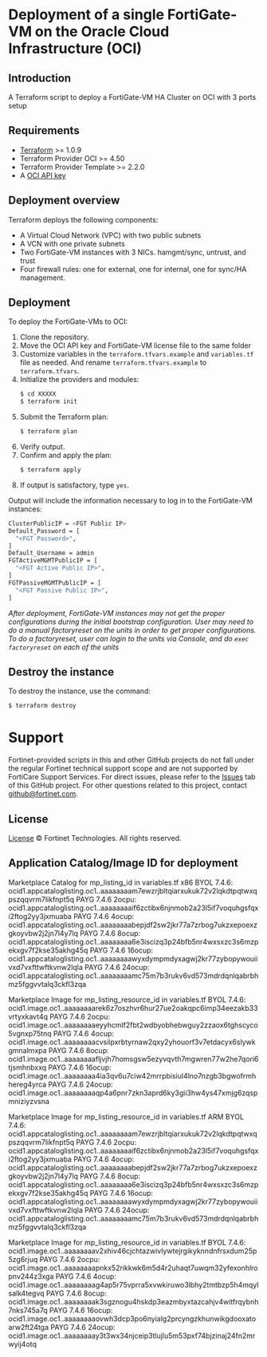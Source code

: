 # Deployment of a single FortiGate-VM on the Oracle Cloud Infrastructure (OCI)
## Introduction
A Terraform script to deploy a FortiGate-VM HA Cluster on OCI with 3 ports setup

## Requirements
* [Terraform](https://learn.hashicorp.com/terraform/getting-started/install.html) >= 1.0.9
* Terraform Provider OCI >= 4.50
* Terraform Provider Template >= 2.2.0
* A [OCI API key](https://docs.cloud.oracle.com/en-us/iaas/Content/API/Concepts/apisigningkey.htm)

## Deployment overview
Terraform deploys the following components:
   - A Virtual Cloud Network (VPC) with two public subnets
   - A VCN with one private subnets
   - Two FortiGate-VM instances with 3 NICs.  hamgmt/sync, untrust, and trust 
   - Four firewall rules: one for external, one for internal, one for sync/HA management.

## Deployment
To deploy the FortiGate-VMs to OCI:
1. Clone the repository.
2. Move the OCI API key and FortiGate-VM license file to the same folder
3. Customize variables in the `terraform.tfvars.example` and `variables.tf` file as needed.  And rename `terraform.tfvars.example` to `terraform.tfvars`.
4. Initialize the providers and modules:
   ```sh
   $ cd XXXXX
   $ terraform init
    ```
5. Submit the Terraform plan:
   ```sh
   $ terraform plan
   ```
6. Verify output.
7. Confirm and apply the plan:
   ```sh
   $ terraform apply
   ```
8. If output is satisfactory, type `yes`.

Output will include the information necessary to log in to the FortiGate-VM instances:
```sh
ClusterPublicIP = <FGT Public IP>
Default_Password = [
  "<FGT Password>",
]
Default_Username = admin
FGTActiveMGMTPublicIP = [
  "<FGT Active Public IP>",
]
FGTPassiveMGMTPublicIP = [
  "<FGT Passive Public IP>",
]
```
*After deployment, FortiGate-VM instances may not get the proper configurations during the initial bootstrap configuration. 
User may need to do a manual factoryreset on the units in order to get proper configurations.  To do a factoryreset, user can
login to the units via Console, and do `exec factoryreset` on each of the units*

## Destroy the instance
To destroy the instance, use the command:
```sh
$ terraform destroy
```

# Support
Fortinet-provided scripts in this and other GitHub projects do not fall under the regular Fortinet technical support scope and are not supported by FortiCare Support Services.
For direct issues, please refer to the [Issues](https://github.com/fortinet/fortigate-terraform-deploy/issues) tab of this GitHub project.
For other questions related to this project, contact [github@fortinet.com](mailto:github@fortinet.com).

## License
[License](https://github.com/fortinet/fortigate-terraform-deploy/blob/master/LICENSE) © Fortinet Technologies. All rights reserved.

## Application Catalog/Image ID for deployment
Marketplace Catalog for mp_listing_id in variables.tf
x86
BYOL 7.4.6: ocid1.appcataloglisting.oc1..aaaaaaaam7ewzrjbltqiarxukuk72v2lqkdtpqtwxqpszqqvrm7likfnpt5q
PAYG 7.4.6 2ocpu: ocid1.appcataloglisting.oc1..aaaaaaaaif6zctibx6njnmob2a23l5if7voquhgsfqxi2ftog2yy3jxmuaba
PAYG 7.4.6 4ocup: ocid1.appcataloglisting.oc1..aaaaaaaabepjdf2sw2jkr77a7zrbog7ukzxepoexzgkoyvbw2j2jn7l4y7lq
PAYG 7.4.6 8ocup: ocid1.appcataloglisting.oc1..aaaaaaaa6e3iscizq3p24bfb5nr4wxsxzc3s6mzpekxgv7f2kse35akhg45q
PAYG 7.4.6 16ocup: ocid1.appcataloglisting.oc1..aaaaaaaawyxdympmdyxagwj2kr77zybopywouiivxd7vxfttwftkvnw2lqla
PAYG 7.4.6 24ocup:  ocid1.appcataloglisting.oc1..aaaaaaaamc75m7b3rukv6vd573mdrdqnlqabrbhmz5fggvvtalq3ckfl3zqa

Marketplace Image for mp_listing_resource_id in variables.tf
BYOL 7.4.6: ocid1.image.oc1..aaaaaaaarek6z7oszhvr6hur27ue2oakqpc6imp34eezakb33vrtyxkavt4q
PAYG 7.4.6 2ocpu: ocid1.image.oc1..aaaaaaaaeyyhcmlf2fbt2wdbyobhebwguy2zzaox6tghscyco5vgnxp75tnq
PAYG 7.4.6 4ocup: ocid1.image.oc1..aaaaaaaacvsilpxrbtyrnaw2qxy2yhouorf3v7etdacyx6slywkgmnalmxpa
PAYG 7.4.6 8ocup: ocid1.image.oc1..aaaaaaaafljvjh7homsgsw5ezyvqvth7mgwren77w2he7qori6tjsmhnbxxq
PAYG 7.4.6 16ocup: ocid1.image.oc1..aaaaaaaa4ia3qv6u7ciw42mrrpbisiul4lno7nzgb3bgwofrmhhereg4yrca
PAYG 7.4.6 24ocup: ocid1.image.oc1..aaaaaaaaqp4a6pnr7zkn3aprd6ky3gii3hw4ys47xmjg6zqspmniziyzvsna

Marketplace Image for mp_listing_resource_id in variables.tf
ARM
BYOL 7.4.6: ocid1.appcataloglisting.oc1..aaaaaaaam7ewzrjbltqiarxukuk72v2lqkdtpqtwxqpszqqvrm7likfnpt5q
PAYG 7.4.6 2ocpu: ocid1.appcataloglisting.oc1..aaaaaaaaif6zctibx6njnmob2a23l5if7voquhgsfqxi2ftog2yy3jxmuaba
PAYG 7.4.6 4ocup:  ocid1.appcataloglisting.oc1..aaaaaaaabepjdf2sw2jkr77a7zrbog7ukzxepoexzgkoyvbw2j2jn7l4y7lq
PAYG 7.4.6 8ocup:  ocid1.appcataloglisting.oc1..aaaaaaaa6e3iscizq3p24bfb5nr4wxsxzc3s6mzpekxgv7f2kse35akhg45q
PAYG 7.4.6 16ocup: ocid1.appcataloglisting.oc1..aaaaaaaawyxdympmdyxagwj2kr77zybopywouiivxd7vxfttwftkvnw2lqla
PAYG 7.4.6 24ocup: ocid1.appcataloglisting.oc1..aaaaaaaamc75m7b3rukv6vd573mdrdqnlqabrbhmz5fggvvtalq3ckfl3zqa

Marketplace Image for mp_listing_resource_id in variables.tf
BYOL 7.4.6:  ocid1.image.oc1..aaaaaaaav2xhiv46cjchtazwivlywtejrgikyknndnfrsxdum25p5zg6rjuq
PAYG 7.4.6 2ocpu:  ocid1.image.oc1..aaaaaaaapnkx52rikkwk6m5d4r2uhaqt7uwqm32yfexonhlropnv244z3xga
PAYG 7.4.6 4ocup:  ocid1.image.oc1..aaaaaaaag4ap5r75vprra5xvwkiruwo3lbhy2tmtbzp5h4mqylsalk4tegvq
PAYG 7.4.6 8ocup:  ocid1.image.oc1..aaaaaaaak3sgznogu4hskdp3eazmbyxtazcahjv4witfrqybnh7nks745a7q
PAYG 7.4.6 16ocup:  ocid1.image.oc1..aaaaaaaaovwh3dcp3po6nyialg2prcyngzkhunwikgdooxatoarw2ft24tga
PAYG 7.4.6 24ocup:  ocid1.image.oc1..aaaaaaaay3t3wx34njceip3tlujlu5m53pxf74bjzinaj24fn2mrwyij4otq
